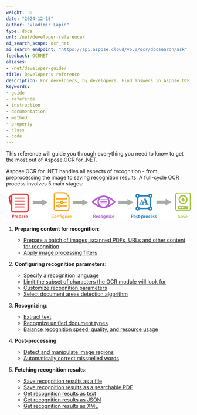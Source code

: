 ```yaml
---
weight: 30
date: "2024-12-18"
author: "Vladimir Lapin"
type: docs
url: /net/developer-reference/
ai_search_scope: ocr_net
ai_search_endpoint: "https://api.aspose.cloud/v5.0/ocr/docsearch/ask"
feedback: OCRNET
aliases:
- /net/developer-guide/
title: Developer's reference
description: For developers, by developers. Find answers in Aspose.OCR for .NET developer's reference and start building your OCR applications.
keywords:
- guide
- reference
- instruction
- documentation
- method
- property
- class
- code
---
```


This reference will guide you through everything you need to know to get the most out of Aspose.OCR for .NET.

Aspose.OCR for .NET handles all aspects of recognition - from preprocessing the image to saving recognition results. A full-cycle OCR process involves 5 main stages:

![Stages of Aspose.OCR image processing](ocr-stages.png)

1. **Preparing content for recognition**:

    - [Prepare a batch of images, scanned PDFs, URLs and other content for recognition](/ocr/net/ocrinput/)
    - [Apply image processing filters](/ocr/net/image-processing/)

2. **Configuring recognition parameters**:

    - [Specify a recognition language](/ocr/net/languages/)
    - [Limit the subset of characters the OCR module will look for](/ocr/net/characters/)
    - [Customize recognition parameters](/ocr/net/settings/)
    - [Select document areas detection algorithm](/ocr/net/areas-detection/)

3. **Recognizing**:

    - [Extract text](/ocr/net/recognition/)
    - [Recognize unified document types](/ocr/net/specialized-recognition-methods/)
    - [Balance recognition speed, quality, and resource usage](/ocr/net/performance-optimization/)

4. **Post-processing**:

    - [Detect and manipulate image regions](/ocr/net/image-regions/)
    - [Automatically correct misspelled words](/ocr/net/spelling/)

5. **Fetching recognition results**:

    - [Save recognition results as a file](/ocr/net/save-file/)
    - [Save recognition results as a searchable PDF](/ocr/net/save-searchable-pdf/)
    - [Get recognition results as text](/ocr/net/save-text/)
    - [Get recognition results as JSON](/ocr/net/save-json/)
    - [Get recognition results as XML](/ocr/net/save-xml/)

